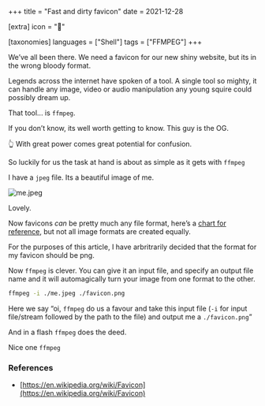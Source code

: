 +++
title = "Fast and dirty favicon"
date = 2021-12-28

[extra]
icon = "🧙"

[taxonomies]
languages = ["Shell"]
tags = ["FFMPEG"]
+++

We’ve all been there. We need a favicon for our new shiny website, but its in the wrong bloody format. 

Legends across the internet have spoken of a tool. A single tool so mighty, it can handle any image, video or audio manipulation any young squire could possibly dream up.

That tool... is `ffmpeg`.
<!-- more -->

If you don’t know, its well worth getting to know. This guy is the OG. 

<aside>
👆 With great power comes great potential for confusion.

</aside>

So luckily for us the task at hand is about as simple as it gets with `ffmpeg` 

I have a `jpeg` file. Its a beautiful image of me. 

![me.jpeg](/me.jpeg)

Lovely.

Now favicons *can* be pretty much any file format, here’s a [chart for reference](https://en.wikipedia.org/wiki/Favicon#File_format_support), but not all image formats are created equally.

For the purposes of this article, I have arbritrarily decided that the format for my favicon should be png.

Now `ffmpeg` is clever. You can give it an input file, and specify an output file name and it will automagically turn your image from one format to the other. 

```bash
ffmpeg -i ./me.jpeg ./favicon.png
```

Here we say “oi, `ffmpeg` do us a favour and take this input file (`-i` for input file/stream followed by the path to the file) and output me a `./favicon.png`”

And in a flash `ffmpeg` does the deed. 

Nice one `ffmpeg` 

### References

- [https://en.wikipedia.org/wiki/Favicon](https://en.wikipedia.org/wiki/Favicon)

